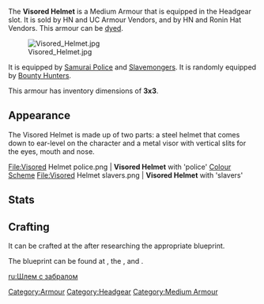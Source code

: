 The **Visored Helmet** is a Medium Armour that is equipped in the
Headgear slot. It is sold by HN and UC Armour Vendors, and by HN and
Ronin Hat Vendors. This armour can be [dyed](Colour_Scheme.md "wikilink").

<figure>
<img src="Visored_Helmet.jpg" title="Visored_Helmet.jpg" />
<figcaption>Visored_Helmet.jpg</figcaption>
</figure>

It is equipped by [Samurai Police](Samurai_Police.md "wikilink") and
[Slavemongers](Slavemonger.md "wikilink"). It is randomly equipped by
[Bounty Hunters](Bounty_Hunter.md "wikilink").

This armour has inventory dimensions of **3x3**.

## Appearance

The Visored Helmet is made up of two parts: a steel helmet that comes
down to ear-level on the character and a metal visor with vertical slits
for the eyes, mouth and nose.

<File:Visored> Helmet police.png \| **Visored Helmet** with 'police'
[Colour Scheme](Colour_Scheme.md "wikilink") <File:Visored> Helmet
slavers.png \| **Visored Helmet** with 'slavers' [](Colour_Scheme.md)

## Stats

## Crafting

It can be crafted at the [](Heavy_Armour_Smithy.md) after researching the
appropriate blueprint.

The blueprint can be found at [](Empire_Armor_Shop.md), the [](Heft_Armory.md), and [](The_Great_Library.md).

[ru:Шлем с забралом](ru:Шлем_с_забралом "wikilink")

[Category:Armour](Category:Armour "wikilink")
[Category:Headgear](Category:Headgear "wikilink") [Category:Medium
Armour](Category:Medium_Armour "wikilink")